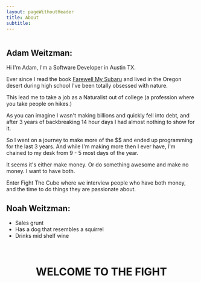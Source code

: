 ```yaml
---
layout: pageWithoutHeader
title: About
subtitle: 
---
```


<div>
	<img src="../img/adamnoahbaby.jpg" alt="">
</div>

## Adam Weitzman:

Hi I'm Adam, I'm a Software Developer in Austin TX. 

Ever since I read the book [Farewell My Subaru](http://dougfine.com/books/farewell-my-subaru/) and lived in the Oregon desert during high school I've been totally obsessed with nature.

This lead me to take a job as a Naturalist out of college (a profession where you take people on hikes.)

As you can imagine I wasn't making billions and quickly fell into debt, and after 3 years of backbreaking 14 hour days I had almost nothing to show for it.

So I went on a journey to make more of the $$ and ended up programming for the last 3 years. And while I'm making more then I ever have, I'm chained to my desk from 9 - 5 most days of the year.

It seems it's either make money. Or do something awesome and make no money. I want to have both.

Enter Fight The Cube where we interview people who have both money, and the time to do things they are passionate about.

## Noah Weitzman:

- Sales grunt
- Has a dog that resembles a squirrel
- Drinks mid shelf wine

&nbsp;

<center><h1>WELCOME TO THE FIGHT</h1></center>




